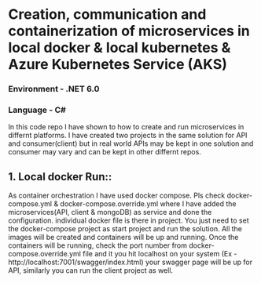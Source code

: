 # Creation, communication and containerization of microservices in local docker & local kubernetes & Azure Kubernetes Service (AKS) 

### Environment - .NET 6.0
### Language - C#

In this code repo I have shown to how to create and run microservices in differnt platforms. I have created two projects in the same solution for API and consumer(client) but in real world APIs may be kept in one solution and consumer may vary and can be kept in other differnt repos.

## 1. Local docker Run:: 
As container orchestration I have used docker compose. Pls check docker-compose.yml & docker-compose.override.yml where I have added the microservices(API, client & mongoDB) as service and done the configuration. individual docker file is there in project.  You just need to set the docker-compose project as start project and run the solution. All the images will be created and containers will be up and running. 
Once the containers will be running, check the port number from docker-compose.override.yml file and it you hit localhost on your system (Ex - http://localhost:7001/swagger/index.html) your swagger page will be up for API, similarly you can run the client project as well.  
 
